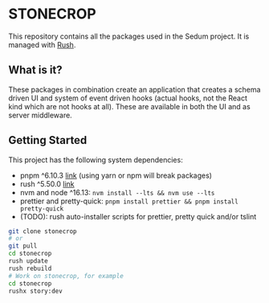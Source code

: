 # STONECROP

This repository contains all the packages used in the Sedum project. It is managed with [Rush](rushjs.io).

## What is it?
These packages in combination create an application that creates a schema driven UI and system of event driven hooks (actual hooks, not the React kind which are not hooks at all). These are available in both the UI and as server middleware.


## Getting Started
 This project has the following system dependencies:
 - pnpm ^6.10.3 [link](https://pnpm.io/) (using yarn or npm will break packages)
 - rush ^5.50.0 [link](https://rushjs.io/)
 - nvm and node ^16.13: `nvm install --lts && nvm use --lts`
 - prettier and pretty-quick: `pnpm install prettier && pnpm install pretty-quick`
 - (TODO): rush auto-installer scripts for prettier, pretty quick and/or tslint


```bash
git clone stonecrop
# or 
git pull
cd stonecrop
rush update
rush rebuild
# Work on stonecrop, for example
cd stonecrop
rushx story:dev
```



